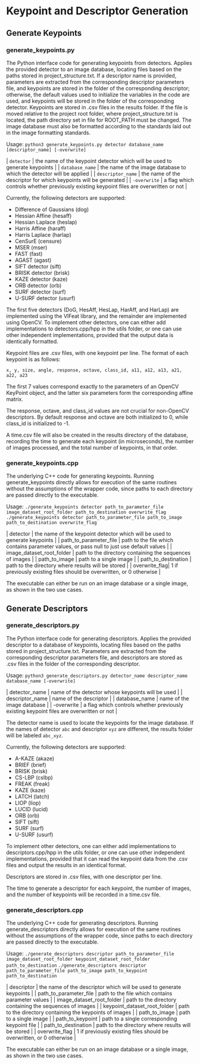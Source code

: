 # Keypoint and Descriptor Generation

## Generate Keypoints

### generate_keypoints.py

The Python interface code for generating keypoints from detectors. Applies the provided detector to an image database, locating files based on the paths stored in project_structure.txt. If a descriptor name is provided, parameters are extracted from the corresponding descriptor parameters file, and keypoints are stored in the folder of the corresponding descriptor; otherwise, the default values used to initialize the variables in the code are used, and keypoints will be stored in the folder of the corresponding detector. Keypoints are stored in .csv files in the results folder.
If the file is moved relative to the project root folder, where project_structure.txt is located, the path directory set in file for ROOT_PATH must be changed. The image database must also be formatted according to the standards laid out in the image formatting standards.

Usage: `python3 generate_keypoints.py detector database_name [descriptor_name] [-overwrite]`

| `detector` | the name of the keypoint detector which will be used to generate keypoints |
| `database_name` | the name of the image database to which the detector will be applied |
| `descriptor_name` | the name of the descriptor for which keypoints will be generated |
| `-overwrite` | a flag which controls whether previously existing keypoint files are overwritten or not |

Currently, the following detectors are supported:
* Difference of Gaussians (dog)
* Hessian Affine (hesaff)
* Hessian Laplace (heslap)
* Harris Affine (haraff)
* Harris Laplace (harlap)
* CenSurE (censure)
* MSER (mser)
* FAST (fast)
* AGAST (agast)
* SIFT detector (sift)
* BRISK detector (brisk)
* KAZE detector (kaze)
* ORB detector (orb)
* SURF detector (surf)
* U-SURF detector (usurf)

The first five detectors (DoG, HesAff, HesLap, HarAff, and HarLap) are implemented using the VlFeat library, and the remainder are implemented using OpenCV. To implement other detectors, one can either add implementations to detectors.cpp/hpp in the utils folder, or one can use other independent implementations, provided that the output data is identically formatted.

Keypoint files are .csv files, with one keypoint per line. The format of each keypoint is as follows:

```
x, y, size, angle, response, octave, class_id, a11, a12, a13, a21, a22, a23
```

The first 7 values correspond exactly to the parameters of an OpenCV KeyPoint object, and the latter six parameters form the corresponding affine matrix.

The response, octave, and class_id values are not crucial for non-OpenCV descriptors. By default response and octave are both initialized to 0, while class_id is initialized to -1.

A time.csv file will also be created in the results directory of the database, recording the time to generate each keypoint (in microseconds), the number of images processed, and the total number of keypoints, in that order.

### generate_keypoints.cpp

The underlying C++ code for generating keypoints. Running generate_keypoints directly allows for execution of the same routines without the assumptions of the wrapper code, since paths to each directory are passed directly to the executable.

Usage: `./generate_keypoints detector path_to_parameter_file image_dataset_root_folder path_to_destination overwrite_flag`
       `./generate_keypoints detector path_to_parameter_file path_to_image path_to_destination overwrite_flag`

| detector | the name of the keypoint detector which will be used to generate keypoints |
| path_to_parameter_file | path to the file which contains parameter values, or pass null to just use default values |
| image_dataset_root_folder | path to the directory containing the sequences of images |
| path_to_image | path to a single image |
| path_to_destination | path to the directory where results will be stored |
| overwrite_flag| 1 if previously existing files should be overwritten, or 0 otherwise |

The executable can either be run on an image database or a single image, as shown in the two use cases.

## Generate Descriptors

### generate_descriptors.py

The Python interface code for generating descriptors. Applies the provided descriptor to a database of keypoints, locating files based on the paths stored in project_structure.txt. Parameters are extracted from the corresponding descriptor parameters file, and descriptors are stored as .csv files in the folder of the corresponding descriptor.

Usage: `python3 generate_descriptors.py detector_name descriptor_name database_name [-overwrite]`

| detector_name | name of the detector whose keypoints will be used |
| descriptor_name | name of the descriptor |
| database_name | name of the image database |
| -overwrite | a flag which controls whether previously existing keypoint files are overwritten or not |

The detector name is used to locate the keypoints for the image database. If the names of detector `abc` and descriptor `xyz` are different, the results folder will be labeled `abc_xyz`.

Currently, the following detectors are supported:
* A-KAZE (akaze)
* BRIEF (brief)
* BRISK (brisk)
* CS-LBP (cslbp)
* FREAK (freak)
* KAZE (kaze)
* LATCH (latch)
* LIOP (liop)
* LUCID (lucid)
* ORB (orb)
* SIFT (sift)
* SURF (surf)
* U-SURF (usurf)

To implement other detectors, one can either add implementations to descriptors.cpp/hpp in the utils folder, or one can use other independent implementations, provided that it can read the keypoint data from the .csv files and output the results in an identical format.

Descriptors are stored in .csv files, with one descriptor per line.

The time to generate a descriptor for each keypoint, the number of images, and the number of keypoints will be recorded in a time.csv file.

### generate_descriptors.cpp

The underlying C++ code for generating descriptors. Running generate_descriptors directly allows for execution of the same routines without the assumptions of the wrapper code, since paths to each directory are passed directly to the executable.

Usage: `./generate_descriptors descriptor path_to_parameter_file image_dataset_root_folder keypoint_dataset_root_folder path_to_destination`
       `./generate_descriptors descriptor path_to_parameter_file path_to_image path_to_keypoint path_to_destination`

| descriptor | the name of the descriptor which will be used to generate keypoints |
| path_to_parameter_file | path to the file which contains parameter values |
| image_dataset_root_folder | path to the directory containing the sequences of images |
| keypoint_dataset_root_folder | path to the directory containing the keypoints of images |
| path_to_image | path to a single image |
| path_to_keypoint | path to a single corresponding keypoint file |
| path_to_destination | path to the directory where results will be stored |
| overwrite_flag | 1 if previously existing files should be overwritten, or 0 otherwise |

The executable can either be run on an image database or a single image, as shown in the two use cases.
